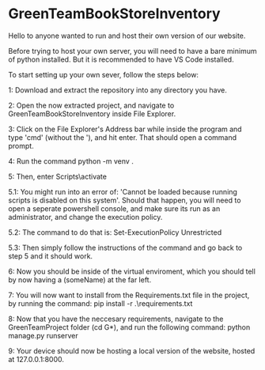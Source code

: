 # GreenTeamBookStoreInventory
Hello to anyone wanted to run and host their own version of our website.

Before trying to host your own server, you will need to have a bare minimum of python installed. But it is recommended to have VS Code installed.

To start setting up your own sever, follow the steps below:

1: Download and extract the repository into any directory you have.

2: Open the now extracted project, and navigate to GreenTeamBookStoreInventory inside File Explorer.

3: Click on the File Explorer's Address bar while inside the program and type 'cmd' (without the '), and hit enter. That should open a command prompt.

4: Run the command python -m venv .

5: Then, enter Scripts\activate

5.1: You might run into an error of: 'Cannot be loaded because running scripts is disabled on this system'. Should that happen, you will need to open a seperate powershell console, and make sure its run as an administrator, and change the execution policy.

5.2: The command to do that is: Set-ExecutionPolicy Unrestricted

5.3: Then simply follow the instructions of the command and go back to step 5 and it should work.

6: Now you should be inside of the virtual enviroment, which you should tell by now having a (someName) at the far left.

7: You will now want to install from the Requirements.txt file in the project, by running the command:
 pip install -r .\requirements.txt

8: Now that you have the neccesary requirements, navigate to the GreenTeamProject folder (cd G*), and run the following command: python manage.py runserver

9: Your device should now be hosting a local version of the website, hosted at 127.0.0.1:8000.
